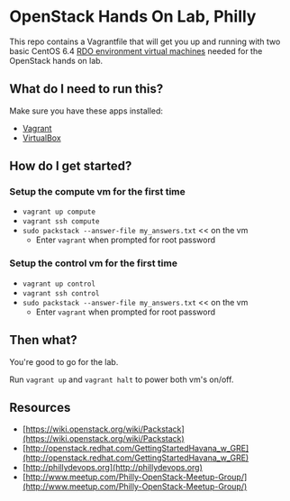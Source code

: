 # OpenStack Hands On Lab, Philly

This repo contains a Vagrantfile that will get you up and running with two basic CentOS 6.4 [RDO environment virtual machines](http://openstack.redhat.com/GettingStartedHavana_w_GRE) needed for the OpenStack hands on lab.

## What do I need to run this?

Make sure you have these apps installed:

* [Vagrant](http://docs.vagrantup.com/v2/installation/index.html)
* [VirtualBox](https://www.virtualbox.org/wiki/Downloads)

## How do I get started?

### Setup the compute vm for the first time

* `vagrant up compute`
* `vagrant ssh compute`
* `sudo packstack --answer-file my_answers.txt` << on the vm
    * Enter `vagrant` when prompted for root password

### Setup the control vm for the first time

* `vagrant up control`
* `vagrant ssh control`
* `sudo packstack --answer-file my_answers.txt` << on the vm
    * Enter `vagrant` when prompted for root password

## Then what?

You're good to go for the lab.

Run `vagrant up` and `vagrant halt` to power both vm's on/off.

## Resources

* [https://wiki.openstack.org/wiki/Packstack](https://wiki.openstack.org/wiki/Packstack)
* [http://openstack.redhat.com/GettingStartedHavana_w_GRE](http://openstack.redhat.com/GettingStartedHavana_w_GRE)
* [http://phillydevops.org](http://phillydevops.org)
* [http://www.meetup.com/Philly-OpenStack-Meetup-Group/](http://www.meetup.com/Philly-OpenStack-Meetup-Group/)
